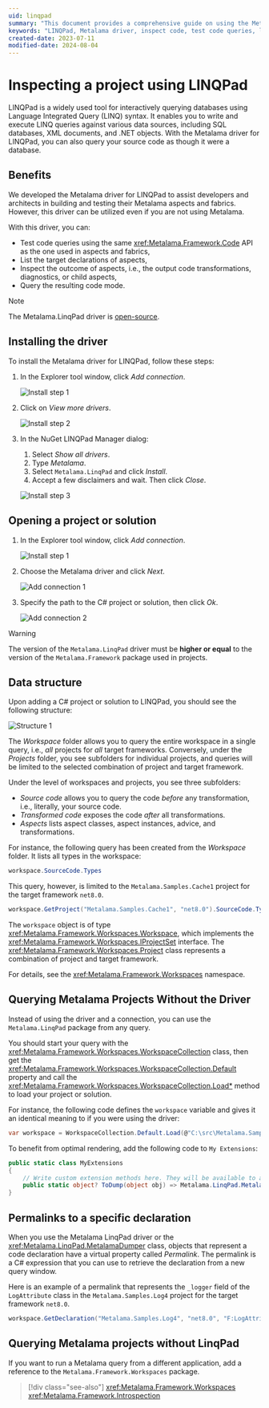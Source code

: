 ```yaml
---
uid: linqpad
summary: "This document provides a comprehensive guide on using the Metalama driver for LINQPad to inspect and test code queries, list target declarations, inspect the outcome of aspects, and query the resulting code mode. It includes installation instructions, usage examples, and troubleshooting tips."
keywords: "LINQPad, Metalama driver, inspect code, test code queries, list target declarations, inspect outcome of aspects, query resulting code, installation instructions, usage examples, troubleshooting tips"
created-date: 2023-07-11
modified-date: 2024-08-04
---
```


# Inspecting a project using LINQPad

LINQPad is a widely used tool for interactively querying databases using Language Integrated Query (LINQ) syntax. It enables you to write and execute LINQ queries against various data sources, including SQL databases, XML documents, and .NET objects. With the Metalama driver for LINQPad, you can also query your source code as though it were a database.

## Benefits

We developed the Metalama driver for LINQPad to assist developers and architects in building and testing their Metalama aspects and fabrics. However, this driver can be utilized even if you are not using Metalama.

With this driver, you can:

* Test code queries using the same <xref:Metalama.Framework.Code> API as the one used in aspects and fabrics,
* List the target declarations of aspects,
* Inspect the outcome of aspects, i.e., the output code transformations, diagnostics, or child aspects,
* Query the resulting code mode.

> [!NOTE]
> The Metalama.LinqPad driver is [open-source](https://github.com/postsharp/Metalama.LinqPad).

## Installing the driver

To install the Metalama driver for LINQPad, follow these steps:

1. In the Explorer tool window, click _Add connection_.

    ![Install step 1](install-1.svg)

2. Click on _View more drivers_.

     ![Install step 2](install-2.svg)

3. In the NuGet LINQPad Manager dialog:

    1. Select _Show all drivers_.
    2. Type _Metalama_.
    3. Select `Metalama.LinqPad` and click _Install_.
    4. Accept a few disclaimers and wait. Then click _Close_.

    ![Install step 3](install-3.svg)

## Opening a project or solution

1. In the Explorer tool window, click _Add connection_.

    ![Install step 1](install-1.svg)

2. Choose the Metalama driver and click _Next_.

    ![Add connection 1](connection-1.svg)

3. Specify the path to the C# project or solution, then click _Ok_.

    ![Add connection 2](connection-2.svg)

> [!WARNING]
> The version of the `Metalama.LinqPad` driver must be __higher or equal__ to the version of the `Metalama.Framework` package used in projects.

## Data structure

Upon adding a C# project or solution to LINQPad, you should see the following structure:

   ![Structure 1](explorer-1.svg)

The _Workspace_ folder allows you to query the entire workspace in a single query, i.e., _all_ projects for _all_ target frameworks. Conversely, under the _Projects_ folder, you see subfolders for individual projects, and queries will be limited to the selected combination of project and target framework.

Under the level of workspaces and projects, you see three subfolders:

* _Source code_ allows you to query the code _before_ any transformation, i.e., literally, your source code.
* _Transformed code_ exposes the code _after_ all transformations.
* _Aspects_ lists aspect classes, aspect instances, advice, and transformations.

For instance, the following query has been created from the _Workspace_ folder. It lists all types in the workspace:

```cs
workspace.SourceCode.Types
```

This query, however, is limited to the `Metalama.Samples.Cache1` project for the target framework `net8.0`.

```cs
workspace.GetProject("Metalama.Samples.Cache1", "net8.0").SourceCode.Types
```

The `workspace` object is of type <xref:Metalama.Framework.Workspaces.Workspace>, which implements the <xref:Metalama.Framework.Workspaces.IProjectSet> interface. The <xref:Metalama.Framework.Workspaces.Project> class represents a combination of project and target framework.

For details, see the <xref:Metalama.Framework.Workspaces> namespace.

## Querying Metalama Projects Without the Driver

Instead of using the driver and a connection, you can use the `Metalama.LinqPad` package from any query.

You should start your query with the <xref:Metalama.Framework.Workspaces.WorkspaceCollection> class, then get the <xref:Metalama.Framework.Workspaces.WorkspaceCollection.Default> property and call the <xref:Metalama.Framework.Workspaces.WorkspaceCollection.Load*> method to load your project or solution.

For instance, the following code defines the `workspace` variable and gives it an identical meaning to if you were using the driver:

```cs
var workspace = WorkspaceCollection.Default.Load(@"C:\src\Metalama.Samples\examples\log\log-3\Metalama.Samples.Log3.csproj")
```

To benefit from optimal rendering, add the following code to `My Extensions`:

```cs
public static class MyExtensions
{
	// Write custom extension methods here. They will be available to all queries.
 	public static object? ToDump(object obj) => Metalama.LinqPad.MetalamaDumper.ToDump(obj);
}
```

## Permalinks to a specific declaration

When you use the Metalama LinqPad driver or the <xref:Metalama.LinqPad.MetalamaDumper> class, objects that represent a code declaration have a virtual property called _Permalink_. The permalink is a C# expression that you can use to retrieve the declaration from a new query window.

Here is an example of a permalink that represents the `_logger` field of the `LogAttribute` class in the `Metalama.Samples.Log4` project for the target framework `net8.0`.

```cs
workspace.GetDeclaration("Metalama.Samples.Log4", "net8.0", "F:LogAttribute._logger", false)
```

## Querying Metalama projects without LinqPad

If you want to run a Metalama query from a different application, add a reference to the `Metalama.Framework.Workspaces` package.

> [!div class="see-also"]
> <xref:Metalama.Framework.Workspaces>
> <xref:Metalama.Framework.Introspection>

